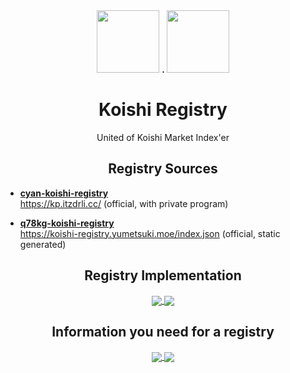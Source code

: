 <div align="center">
  <img width="100px" src="https://koishi.chat/logo.png"/>
  <b> . </b>
  <img width="100px" src="https://static-production.npmjs.com/f1786e9b7cba9753ca7b9c40e8b98f67.png"/>
</div>
<h1 align="center">Koishi Registry</h1>
<p align="center">United of Koishi Market Index'er</p>

<h2 align="center">
  Registry Sources
</h2>

- **[cyan-koishi-registry](https://github.com/koishi-registry/cyan-koishi-registry)**  
  https://kp.itzdrli.cc/ (official, with private program)

- **[q78kg-koishi-registry](https://github.com/koishi-registry/q78kg-koishi-registry)**  
  https://koishi-registry.yumetsuki.moe/index.json (official, static generated)

<h2 align="center">
  Registry Implementation
</h2>

<div align="center">
<a href="https://github.com/Hoshino-Yumetsuki/koishi-registry/">
  <img align="center" src="https://readme-status.cyans.me/api/pin/?username=koishi-registry&repo=q78kg-koishi-registry&theme=dracula" />
</a>

<a href="https://github.com/koishi-registry/cyan-koishi-registry/">
  <img align="center" src="https://readme-status.cyans.me/api/pin/?username=koishi-registry&repo=cyan-koishi-registry&theme=dracula" />
</a>
</div>

<h2 align="center">
  Information you need for a registry
</h2>

<div align="center">
<a href="https://github.com/koishi-registry/categories/">
  <img align="center" src="https://readme-status.cyans.me/api/pin/?username=koishi-registry&repo=categories&theme=dracula" />
</a>

<a href="https://github.com/koishi-registry/insecures/">
<img align="center" src="https://readme-status.cyans.me/api/pin/?username=koishi-registry&repo=insecures&theme=dracula" />
</a>
</div>
